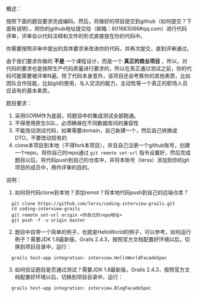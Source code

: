 概述：

按照下面的题目要求完成编码，然后，将做好的项目提交到github（如何提交？下面有说明），把你的github地址提交给（邮箱：601683066#qq.com）进行代码评审，评审会以代码注释和文件的形式直接放在你的代码中。

你需要按照评审中提出的具体要求来改进你的代码，并再次提交，直到评审通过。

由于我们要求你做的 **不是** 一个课程设计，而是一个  **真正的商业项目** ，所以，对代码的要求也是按照生产代码质量进行要求的，所以在真正通过测试之前，你的代码可能需要被评审N遍。除了代码本身意外，该项目还会考察你的其他素质，比如团队合作技能，比如git的使用，与人交流的能力，主动性等一个真正的职场人员应该有的基本素质。

题目要求：

1. 采用GORM作为底层，将题目中的集成测试全部跑通。
2. 不得使用原生SQL，必须确保在不同数据库间的兼容性
3. 不能改动测试代码，如果需要domain，自己新建一个，然后自己转换成DTO，不要改动现有的
4. clone本项目到本地（不得fork本项目），并且自己注册一个github账号，创建一个repo，将你自己的repo通过 `git remote set-url` 指令设置好，然后完成题目以后，将代码push到自己的仓库中，并将本账号（lerss）添加到你的git项目的成员中，用作评审的目的。

说明：

1. 如何将代码clone到本地？添加remot？将本地代码push到自己的远端仓库？

```
  git clone https://github.com/lerss/coding-interview-grails.git
  cd coding-interview-grails
  git remote set-url origin <你自己的repo地址>
  git push -f -u origin master
```

2. 题目中自带一个简单的例子，也就是HelloWorld的例子，可以参考。如何运行例子？需要JDK 1.8最新版，Grails 2.4.3，按照官方文档配置好环境以后，切换到项目目录中，运行：

```
  grails test-app integration: interview.HelloWorldFacadeSpec
```

3. 如何验证题目是否通过测试？需要JDK 1.8最新版，Grails 2.4.3，按照官方文档配置好环境以后，切换到项目目录中，运行：

```
  grails test-app integration: interview.BlogFacadeSpec
```
